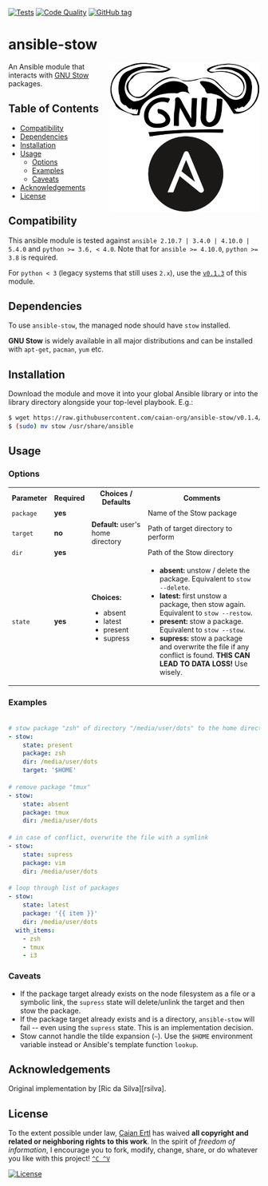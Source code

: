 [![Tests][workflows-shield]][workflows-url]
[![Code Quality][lgtm-shield]][lgtm-url]
[![GitHub tag][tag-shield]][tag-url]

# ansible-stow

<img src="logo.png" height="300x" align="right"/>

An Ansible module that interacts with [GNU Stow][stow] packages.

[stow]: https://www.gnu.org/software/stow

[workflows-shield]: https://img.shields.io/github/workflow/status/caian-org/ansible-stow/run-tests?label=tests&logo=github&style=flat-square
[workflows-url]: https://github.com/caian-org/ansible-stow/actions/workflows/check-code-and-run-tests.yml

[lgtm-shield]: https://img.shields.io/lgtm/grade/python/g/caian-org/ansible-stow.svg?logo=lgtm&style=flat-square
[lgtm-url]: https://lgtm.com/projects/g/caian-org/ansible-stow/context:python

[tag-shield]: https://img.shields.io/github/tag/caian-org/ansible-stow.svg?logo=git&logoColor=FFF&style=flat-square
[tag-url]: https://github.com/caian-org/ansible-stow/releases


## Table of Contents

- [Compatibility](#compatibility)
- [Dependencies](#dependencies)
- [Installation](#installation)
- [Usage](#usage)
  - [Options](#options)
  - [Examples](#examples)
  - [Caveats](#caveats)
- [Acknowledgements](#acknowledgements)
- [License](#license)


## Compatibility

This ansible module is tested against `ansible 2.10.7 | 3.4.0 | 4.10.0 | 5.4.0` and `python >= 3.6, < 4.0`.
Note that for `ansible >= 4.10.0`, `python >= 3.8` is required.

For `python < 3` (legacy systems that still uses `2.x`), use the [`v0.1.3`](https://github.com/caian-org/ansible-stow/tree/v0.1.3) of this module.


## Dependencies

To use `ansible-stow`, the managed node should have `stow` installed.

__GNU Stow__ is widely available in all major distributions and can be
installed with `apt-get`, `pacman`, `yum` etc.


## Installation

Download the module and move it into your global Ansible library or into the
library directory alongside your top-level playbook. E.g.:

```sh
$ wget https://raw.githubusercontent.com/caian-org/ansible-stow/v0.1.4/stow
$ (sudo) mv stow /usr/share/ansible
```


## Usage

### Options

<table>
  <tbody>
    <tr>
      <th align="center">Parameter</th>
      <th align="center">Required</th>
      <th align="center">Choices / Defaults</th>
      <th align="center">Comments</th>
    </tr>
    <tr>
      <td><code>package</code></td>
      <td><strong>yes</strong></td>
      <td></td>
      <td>Name of the Stow package</td>
    </tr>
    <tr>
      <td><code>target</code></td>
      <td><strong>no</strong></td>
      <td><strong>Default:</strong> user's home directory</td>
      <td>Path of target directory to perform</td>
    </tr>
    <tr>
      <td><code>dir</code></td>
      <td><strong>yes</strong></td>
      <td></td>
      <td>Path of the Stow directory</td>
    </tr>
    <tr>
      <td><code>state</code></td>
      <td><strong>yes</strong></td>
      <td>
        <strong>Choices:</strong><br>
        <ul>
          <li>absent</li>
          <li>latest</li>
          <li>present</li>
          <li>supress</li>
        </ul>
      </td>
      <td>
        <ul>
          <li><strong>absent:</strong> unstow / delete the package. Equivalent to <code>stow --delete</code>.</li>
          <li><strong>latest:</strong> first unstow a package, then stow again. Equivalent to <code>stow --restow</code>.</li>
          <li><strong>present:</strong> stow a package. Equivalent to <code>stow --stow</code>.</li>
          <li><strong>supress:</strong> stow a package and overwrite the file if any conflict is found. <strong>THIS CAN LEAD TO DATA LOSS!</strong> Use wisely.</li>
        </ul>
      </td>
    </tr>
  </tbody>
</table>


### Examples

```yaml

# stow package "zsh" of directory "/media/user/dots" to the home directory
- stow:
    state: present
    package: zsh
    dir: /media/user/dots
    target: '$HOME'

# remove package "tmux"
- stow:
    state: absent
    package: tmux
    dir: /media/user/dots

# in case of conflict, overwrite the file with a symlink
- stow:
    state: supress
    package: vim
    dir: /media/user/dots

# loop through list of packages
- stow:
    state: latest
    package: '{{ item }}'
    dir: /media/user/dots
  with_items:
    - zsh
    - tmux
    - i3
```

### Caveats

- If the package target already exists on the node filesystem as a file or a
  symbolic link, the `supress` state will delete/unlink the target and then
  stow the package.
- If the package target already exists and is a directory, `ansible-stow` will
  fail -- even using the `supress` state. This is an implementation decision.
- Stow cannot handle the tilde expansion (`~`). Use the `$HOME` environment
  variable instead or Ansible's template function `lookup`.


## Acknowledgements

Original implementation by [Ric da Silva][rsilva].


## License

To the extent possible under law, [Caian Ertl][me] has waived __all copyright
and related or neighboring rights to this work__. In the spirit of _freedom of
information_, I encourage you to fork, modify, change, share, or do whatever
you like with this project! [`^C ^V`][kopimi]

[![License][cc-shield]][cc-url]

[me]: https://github.com/upsetbit
[cc-shield]: https://forthebadge.com/images/badges/cc-0.svg
[cc-url]: http://creativecommons.org/publicdomain/zero/1.0

[kopimi]: https://kopimi.com
